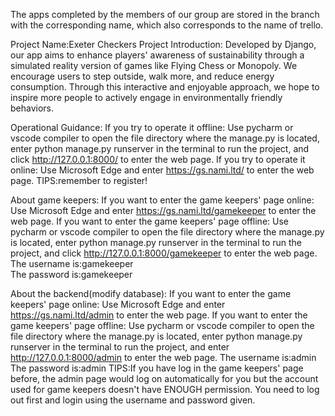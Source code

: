 The apps completed by the members of our group are stored in the branch with the corresponding name, which also corresponds to the name of trello.


Project Name:Exeter Checkers
Project Introduction:
Developed by Django, our app aims to enhance players' awareness of sustainability through a simulated reality version of games like Flying Chess or Monopoly. We encourage users to step outside, walk more, and reduce energy consumption. Through this interactive and enjoyable approach, we hope to inspire more people to actively engage in environmentally friendly behaviors.

Operational Guidance:
If you try to operate it offline: Use pycharm or vscode compiler to open the file directory where the manage.py is located, enter python manage.py runserver in the terminal to run the project, and click http://127.0.0.1:8000/ to enter the web page. 
If you try to operate it online: Use Microsoft Edge and enter https://gs.nami.ltd/ to enter the web page.
TIPS:remember to register!


About game keepers:
If you want to enter the game keepers' page online: Use Microsoft Edge and enter https://gs.nami.ltd/gamekeeper to enter the web page. 
If you want to enter the game keepers' page offline: Use pycharm or vscode compiler to open the file directory where the manage.py is located, enter python manage.py runserver in the terminal to run the project, and click http://127.0.0.1:8000/gamekeeper to enter the web page. 
The username is:gamekeeper        
The password is:gamekeeper


About the backend(modify database):
If you want to enter the game keepers' page online: Use Microsoft Edge and enter https://gs.nami.ltd/admin to enter the web page. 
If you want to enter the game keepers' page offline: Use pycharm or vscode compiler to open the file directory where the manage.py is located, enter python manage.py runserver in the terminal to run the project, and enter http://127.0.0.1:8000/admin to enter the web page. 
The username is:admin        
The password is:admin
TIPS:If you have log in the game keepers' page before, the admin page would log on automatically for you but the account used for game keepers doesn't have ENOUGH permission. You need to log out first and login using the username and password given.